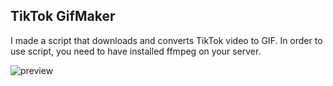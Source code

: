 ## TikTok GifMaker

I made a script that downloads and converts TikTok video to GIF. In order to use script, you need to have installed ffmpeg on your server.


![preview](https://user-images.githubusercontent.com/37600299/152247794-03a8dd77-879f-4870-9a48-c69842a53772.PNG)
